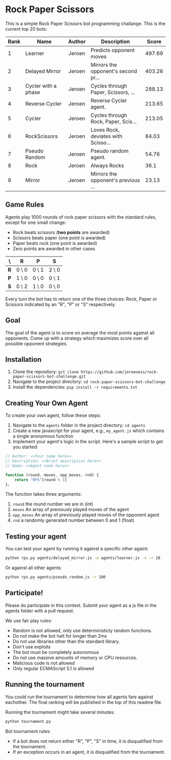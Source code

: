 # Rock Paper Scissors

This is a simple Rock Paper Scissors bot programming challange. This is the current top 20 bots:

<!-- START TABLE -->
| Rank | Name                | Author | Description                       | Score  |
|------|---------------------|--------|-----------------------------------|--------|
| 1    | Learner             | Jeroen | Predicts opponent moves           | 497.69 |
| 2    | Delayed Mirror      | Jeroen | Mirrors the opponent's second pr… | 403.26 |
| 3    | Cycler with a phase | Jeroen | Cycles through Paper, Scissors, … | 288.13 |
| 4    | Reverse Cycler      | Jeroen | Reverse Cycler agent.             | 213.65 |
| 5    | Cycler              | Jeroen | Cycles through Rock, Paper, Scis… | 213.05 |
| 6    | RockScissors        | Jeroen | Loves Rock, deviates with Scisso… | 84.03  |
| 7    | Pseudo Random       | Jeroen | Pseudo random agent.              | 54.76  |
| 8    | Rock                | Jeroen | Always Rocks                      | 36.1   |
| 9    | Mirror              | Jeroen | Mirrors the opponent's previous … | 23.13  |
<!-- END TABLE -->

## Game Rules

Agents play 1000 rounds of rock paper scissors with the standard rules, except for one small change:

- Rock beats scissors (**two points** are awarded)
- Scissors beats paper (one point is awarded)
- Paper beats rock (one point is awarded)
- Zero points are awarded in other cases

|   \   | **R** | **P** | **S** |
|-------|-------|-------|-------|
| **R** | 0 \ 0 | 0 \ 1 | 2 \ 0 |
| **P** | 1 \ 0 | 0 \ 0 | 0 \ 1 |
| **S** | 0 \ 2 | 1 \ 0 | 0 \ 0 |

Every turn the bot has to return one of the three choices: Rock, Paper or Scissors indicated by an "R", "P" or "S" respectively.

## Goal
The goal of the agent is to score on average the most points against all opponents. Come up with a strategy which maximizes score over all possible opponent strategies.
<!-- Zeg ook dat de score meeweegt dat hij tegen zichzelf speelt -->
## Installation

1. Clone the repository: `git clone https://github.com/jeroeness/rock-paper-scissors-bot-challenge.git`
2. Navigate to the project directory: `cd rock-paper-scissors-bot-challenge`
3. Install the dependencies: `pip install -r requirements.txt`

## Creating Your Own Agent

To create your own agent, follow these steps:

1. Navigate to the `agents` folder in the project directory: `cd agents`
2. Create a new javascript for your agent, e.g., `my_agent.js` which contains a single anonymous function
3. Implement your agent's logic in the script. Here's a sample script to get you started:

```js
// Author: <<Your name here>>
// Description: <<Brief description here>>
// Name: <<Agent name here>>

function (round, moves, opp_moves, rnd) {
    return "RPS"[round % 3]
};
```

The function takes three arguments:
1. `round` the round number we are in (int)
2. `moves` An array of previously played moves of the agent
3. `opp_moves` An array of previously played moves of the opponent agent
4. `rnd` a randomly generated number between 0 and 1 (float)

## Testing your agent
You can test your agent by running it against a specific other againt:
```bash
python rps.py agents/delayed_mirror.js -o agents/learner.js -v -r 10
```

Or against all other agents:
```bash
python rps.py agents/pseudo_random.js -r 100
```

## Participate!
Please do participate in this contest. Submit your agent as a js file in the agents folder with a pull request.

We use fair play rules:
* Random is not allowed, only use deterministicly random functions. <!-- Zeg iets over dat rnd wel toegestaan is -->
* Do not make the bot halt for longer than 2ms
* Do not use libraries other than the standard library.
* Don't use exploits
* The bot must be completely autonomous
* Do not use massive amounts of memory or CPU resources.
* Malicious code is not allowed
* Only regular ECMAScript 5.1 is allowed

## Running the tournament
You could run the tournament to determine how all agents fare against eachother. The final ranking will be published in the top of this readme file.

Running the tournament might take several minutes:
```bash
python tournament.py
```

Bot tournament rules:
* If a bot does not return either "R", "P", "S" in time, it is disqualified from the tournament.
* If an exception occurs in an agent, it is disqualified from the tournament.